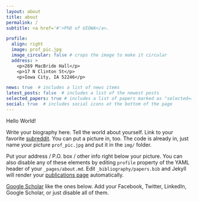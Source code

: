 ```yaml
---
layout: about
title: about
permalink: /
subtitle: <a href='#'>PhD of UIOWA</a>.

profile:
  align: right
  image: prof_pic.jpg
  image_circular: false # crops the image to make it circular
  address: >
    <p>269 MacBride Hall</p>
    <p>17 N Clinton St</p>
    <p>Iowa City, IA 52246</p>

news: true  # includes a list of news items
latest_posts: false  # includes a list of the newest posts
selected_papers: true # includes a list of papers marked as "selected={true}"
social: true  # includes social icons at the bottom of the page
---
```


Hello World!

Write your biography here. Tell the world about yourself. Link to your favorite [subreddit](http://reddit.com). You can put a picture in, too. The code is already in, just name your picture `prof_pic.jpg` and put it in the `img/` folder.

Put your address / P.O. box / other info right below your picture. You can also disable any of these elements by editing `profile` property of the YAML header of your `_pages/about.md`. Edit `_bibliography/papers.bib` and Jekyll will render your [publications page](/al-folio/publications/) automatically.

[Google Scholar]([https://jpswalsh.github.io/academicons/](https://scholar.google.com/citations?user=NmvyvyEAAAAJ&hl=en)) 
like the ones below. Add your Facebook, Twitter, LinkedIn, Google Scholar, or just disable all of them.
